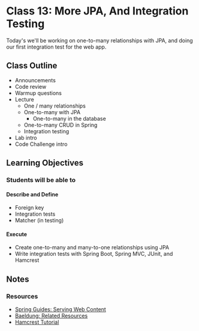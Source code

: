 # Class 13: More JPA, And Integration Testing

Today's we'll be working on one-to-many relationships with JPA, and doing our first integration test for the web app.

## Class Outline

- Announcements
- Code review
- Warmup questions
- Lecture
  - One / many relationships
  - One-to-many with JPA
    - One-to-many in the database
  - One-to-many CRUD in Spring
  - Integration testing
- Lab intro
- Code Challenge intro

## Learning Objectives

### Students will be able to

#### Describe and Define

- Foreign key
- Integration tests
- Matcher (in testing)

#### Execute

- Create one-to-many and many-to-one relationships using JPA
- Write integration tests with Spring Boot, Spring MVC, JUnit, and Hamcrest

## Notes

### Resources

* [Spring Guides: Serving Web Content](https://spring.io/guides/gs/serving-web-content/)
* [Baeldung: Related Resources](https://www.baeldung.com/spring-data-rest-relationships)
* [Hamcrest Tutorial](http://hamcrest.org/JavaHamcrest/tutorial)

